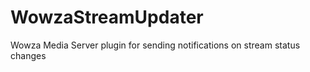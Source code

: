 WowzaStreamUpdater
==================

Wowza Media Server plugin for sending notifications on stream status changes
